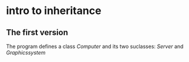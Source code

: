 # intro to inheritance 
## The first version

The program defines a class *Computer* and its two suclasses: *Server* and *Graphicssystem*
